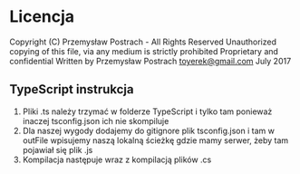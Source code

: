 # Licencja

Copyright (C) Przemysław Postrach - All Rights Reserved Unauthorized copying of this file, via any medium is strictly prohibited Proprietary and confidential Written by Przemysław Postrach toyerek@gmail.com July 2017

## TypeScript instrukcja
1. Pliki .ts należy trzymać w folderze TypeScript i tylko tam ponieważ inaczej tsconfig.json ich nie skompiluje
2. Dla naszej wygody dodajemy do gitignore plik tsconfig.json i tam w outFile wpisujemy naszą lokalną ścieżkę gdzie mamy serwer, żeby tam pojawiał się plik .js
3. Kompilacja następuje wraz z kompilacją plików .cs

